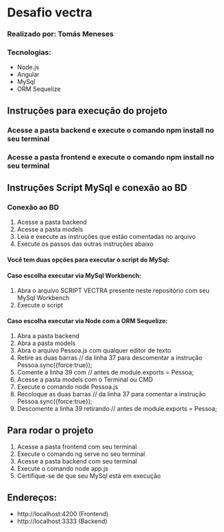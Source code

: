 <h1>Desafio vectra</h1>
<h3>Realizado por: Tomás Meneses</h3>

<h3>Tecnologias:</h3>

<ul>
    <li>Node.js</li>
    <li>Angular</li>
    <li>MySql</li>
    <li>ORM Sequelize</li>
</ul>

<h2>Instruções para execução do projeto</h2>

<h3>Acesse a pasta backend e execute o comando npm install no seu terminal</h3>
<h3>Acesse a pasta frontend e execute o comando npm install no seu terminal</h3>

<h2>Instruções Script MySql e conexão ao BD</h2>

<h3>Conexão ao BD</h3>
<ol>
    <li>Acesse a pasta backend</li>
    <li>Acesse a pasta models</li>
    <li>Leia e execute as instruções que estão comentadas no arquivo</li>
    <li>Execute os passos das outras instruções abaixo</li>
</ol>


<h4>Você tem duas opções para executar o script do MySql:</h4>

<h4><strong>Caso escolha executar via MySql Workbench: </strong></h4>

<ol>
    <li>Abra o arquivo SCRIPT VECTRA presente neste repositório com seu MySql Workbench</li>
    <li>Execute o script</li>
</ol>

<h4><strong>Caso escolha executar via Node com a ORM Sequelize: </strong></h4>

<ol>
    <li>Abra a pasta backend</li>
    <li>Abra a pasta models</li>
    <li>Abra o arquivo Pessoa.js com qualquer editor de texto</li>
    <li>Retire as duas barras // da linha 37 para descomentar a instrução Pessoa.sync({force:true}); </li>
    <li>Comente a linha 39 com // antes de module.exports = Pessoa;</li>
    <li>Acesse a pasta models com o Terminal ou CMD</li>
    <li>Execute o comando node Pessoa.js</li>
    <li>Recoloque as duas barras // da linha 37 para comentar a instrução Pessoa.sync({force:true}); </li>
    <li>Descomente a linha 39 retirando // antes de module.exports = Pessoa;</li>
</ol>

<h2>Para rodar o projeto</h2>

<ol>
    <li>Acesse a pasta frontend com seu terminal</li>
    <li>Execute o comando ng serve no seu terminal</li>
    <li>Acesse a pasta backend com seu terminal</li>
    <li>Execute o comando node app.js</li>
	<li>Certifique-se de que seu MySql está em execução</li>
</ol>

<h2>Endereços: </h2>

<ul>
	<li>http://localhost:4200 (Frontend)</li>
	<li>http://localhost:3333 (Backend)</li>
</ul>